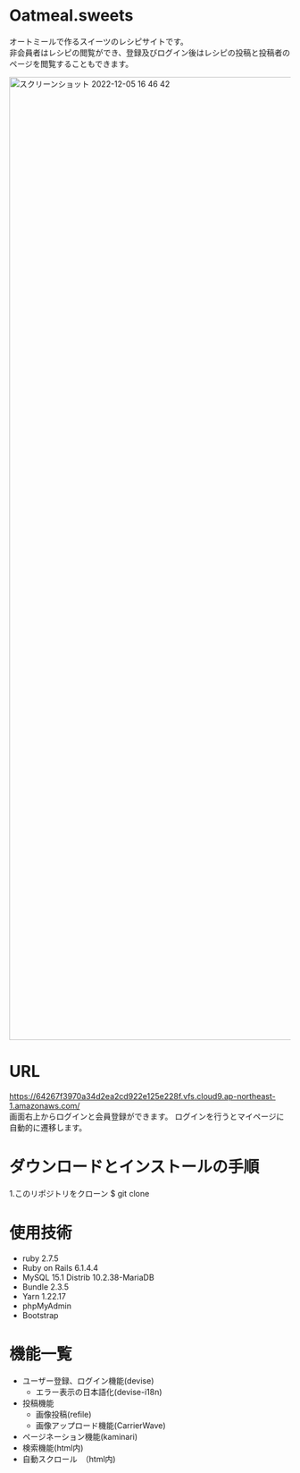  # Oatmeal.sweets
  
  オートミールで作るスイーツのレシピサイトです。<br >
  非会員者はレシピの閲覧ができ、登録及びログイン後はレシピの投稿と投稿者のページを閲覧することもできます。<br >
  
  
  <img width="1723" alt="スクリーンショット 2022-12-05 16 46 42" src="https://user-images.githubusercontent.com/104556347/205592969-aa7cc696-463a-4c51-84d4-6f97a8782fb7.png">
  
  
 # URL
  https://64267f3970a34d2ea2cd922e125e228f.vfs.cloud9.ap-northeast-1.amazonaws.com/<br >
  画面右上からログインと会員登録ができます。
  ログインを行うとマイページに自動的に遷移します。<br >
  
  # ダウンロードとインストールの手順
  1.このリポジトリをクローン
$ git clone 
   
  # 使用技術
  - ruby 2.7.5
  - Ruby on Rails 6.1.4.4
  - MySQL 15.1 Distrib 10.2.38-MariaDB
  - Bundle 2.3.5
  - Yarn 1.22.17
  - phpMyAdmin
  - Bootstrap
  
 # 機能一覧
- ユーザー登録、ログイン機能(devise)
  - エラー表示の日本語化(devise-i18n)
- 投稿機能
  - 画像投稿(refile)
  - 画像アップロード機能(CarrierWave)
- ページネーション機能(kaminari)
- 検索機能(html内)
- 自動スクロール　（html内)
